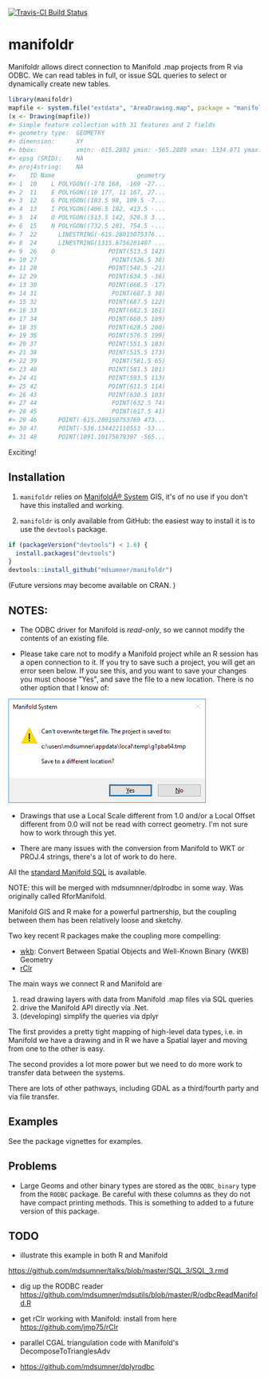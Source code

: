 [![Travis-CI Build Status](https://travis-ci.org/r-gris/manifoldr.svg?branch=master)](https://travis-ci.org/r-gris/manifoldr)

<!-- README.md is generated from README.Rmd. Please edit that file -->
manifoldr
=========

Manifoldr allows direct connection to Manifold .map projects from R via ODBC. We can read tables in full, or issue SQL queries to select or dynamically create new tables.

``` r
library(manifoldr)
mapfile <- system.file("extdata", "AreaDrawing.map", package = "manifoldr")
(x <- Drawing(mapfile))
#> Simple feature collection with 31 features and 2 fields
#> geometry type:  GEOMETRY
#> dimension:      XY
#> bbox:           xmin: -615.2802 ymin: -565.2889 xmax: 1334.871 ymax: 612.3995
#> epsg (SRID):    NA
#> proj4string:    NA
#>    ID Name                       geometry
#> 1  10    L POLYGON((-178 168, -169 -27...
#> 2  11    E POLYGON((10 177, 11 167, 27...
#> 3  12    G POLYGON((183.5 98, 199.5 -7...
#> 4  13    I POLYGON((406.5 182, 413.5 -...
#> 5  14    O POLYGON((513.5 142, 526.5 3...
#> 6  15    N POLYGON((732.5 201, 754.5 -...
#> 7  22      LINESTRING(-615.28015075376...
#> 8  24      LINESTRING(1315.8756281407 ...
#> 9  26    O               POINT(513.5 142)
#> 10 27                     POINT(526.5 38)
#> 11 28                    POINT(548.5 -21)
#> 12 29                    POINT(634.5 -36)
#> 13 30                    POINT(668.5 -17)
#> 14 31                     POINT(687.5 38)
#> 15 32                    POINT(687.5 122)
#> 16 33                    POINT(682.5 161)
#> 17 34                    POINT(660.5 189)
#> 18 35                    POINT(628.5 200)
#> 19 36                    POINT(576.5 199)
#> 20 37                    POINT(551.5 183)
#> 21 38                    POINT(515.5 173)
#> 22 39                     POINT(581.5 65)
#> 23 40                    POINT(581.5 101)
#> 24 41                    POINT(593.5 113)
#> 25 42                    POINT(611.5 114)
#> 26 43                    POINT(630.5 103)
#> 27 44                     POINT(632.5 74)
#> 28 45                     POINT(617.5 41)
#> 29 46      POINT(-615.280150753769 473...
#> 30 47      POINT(-536.134422110553 -53...
#> 31 48      POINT(1091.10175879397 -565...
```

Exciting!

Installation
------------

1.  `manifoldr` relies on [ManifoldÂ® System](http://www.manifold.net) GIS, it's of no use if you don't have this installed and working.

2.  `manifoldr` is only available from GitHub: the easiest way to install it is to use the `devtools` package.

``` r
if (packageVersion("devtools") < 1.6) {
  install.packages("devtools")
}
devtools::install_github("mdsumner/manifoldr")
```

(Future versions may become available on CRAN. )

NOTES:
------

-   The ODBC driver for Manifold is *read-only*, so we cannot modify the contents of an existing file.

-   Please take care not to modify a Manifold project while an R session has a open connection to it. If you try to save such a project, you will get an error seen below. If you see this, and you want to save your changes you must choose "Yes", and save the file to a new location. There is no other option that I know of:

![alt text](inst/extdata/openCon.png)

-   Drawings that use a Local Scale different from 1.0 and/or a Local Offset different from 0.0 will not be read with correct geometry. I'm not sure how to work through this yet.

-   There are many issues with the conversion from Manifold to WKT or PROJ.4 strings, there's a lot of work to do here.

All the [standard Manifold SQL](http://www.georeference.org/doc/manifold.htm#sql_in_manifold_system.htm) is available.

NOTE: this will be merged with mdsumnner/dplrodbc in some way. Was originally called RforManifold.

Manifold GIS and R make for a powerful partnership, but the coupling between them has been relatively loose and sketchy.

Two key recent R packages make the coupling more compelling:

-   [wkb](http://cran.rstudio.com/web/packages/wkb/index.html): Convert Between Spatial Objects and Well-Known Binary (WKB) Geometry
-   [rClr](https://rclr.codeplex.com)

The main ways we connect R and Manifold are

1.  read drawing layers with data from Manifold .map files via SQL queries
2.  drive the Manifold API directly via .Net.
3.  (developing) simplify the queries via dplyr

The first provides a pretty tight mapping of high-level data types, i.e. in Manifold we have a drawing and in R we have a Spatial layer and moving from one to the other is easy.

The second provides a lot more power but we need to do more work to transfer data between the systems.

There are lots of other pathways, including GDAL as a third/fourth party and via file transfer.

Examples
--------

See the package vignettes for examples.

Problems
--------

-   Large Geoms and other binary types are stored as the `ODBC_binary` type from the `RODBC` package. Be careful with these columns as they do not have compact printing methods. This is something to added to a future version of this package.

TODO
----

-   illustrate this example in both R and Manifold

<https://github.com/mdsumner/talks/blob/master/SQL_3/SQL_3.rmd>

-   dig up the RODBC reader <https://github.com/mdsumner/mdsutils/blob/master/R/odbcReadManifold.R>

-   get rClr working with Manifold: install from here <https://github.com/jmp75/rClr>

-   parallel CGAL triangulation code with Manifold's DecomposeToTrianglesAdv

-   <https://github.com/mdsumner/dplyrodbc>
